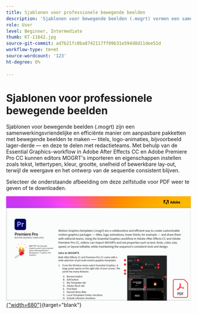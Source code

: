 ```yaml
---
title: Sjablonen voor professionele bewegende beelden
description: 'Sjablonen voor bewegende beelden (.mogrt) vormen een samenwerkingsvriendelijke en efficiënte manier om aanpasbare pakketten voor bewegende beelden te maken: titels, logo-animaties, minder derden, en deze te delen met redactieteams'
role: User
level: Beginner, Intermediate
thumb: KT-11642.jpg
source-git-commit: ad7b21fc0ba8742117ff09b31e594d8d11dee51d
workflow-type: tm+mt
source-wordcount: '123'
ht-degree: 0%

---
```


# Sjablonen voor professionele bewegende beelden

Sjablonen voor bewegende beelden (.mogrt) zijn een samenwerkingsvriendelijke en efficiënte manier om aanpasbare pakketten met bewegende beelden te maken — titels, logo-animaties, bijvoorbeeld lager-derde — en deze te delen met redactieteams. Met behulp van de Essential Graphics-workflow in Adobe After Effects CC en Adobe Premiere Pro CC kunnen editors MOGRT&#39;s importeren en eigenschappen instellen zoals tekst, lettertypen, kleur, grootte, snelheid of bewerkbare lay-out, terwijl de weergave en het ontwerp van de sequentie consistent blijven.

Selecteer de onderstaande afbeelding om deze zelfstudie voor PDF weer te geven of te downloaden.

[![Afbeelding van eerste pagina van zelfstudie](assets/MORGTs.png){&quot;width=680&quot;}](assets/Adobe-Premiere-Pro-Motion-Graphics-Templates.pdf){target=&quot;blank&quot;}
